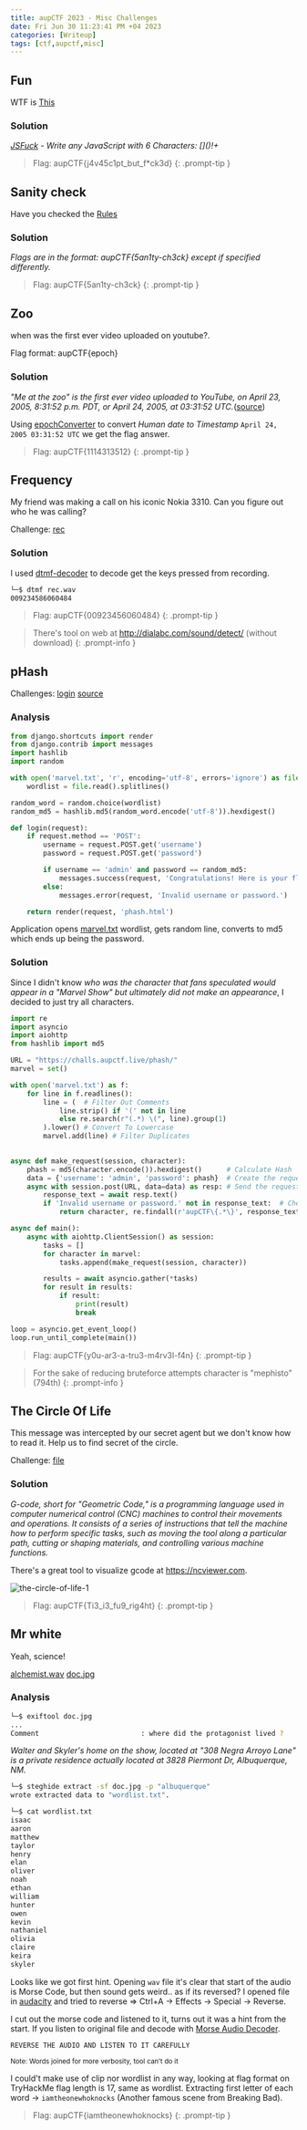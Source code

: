 ```yaml
---
title: aupCTF 2023 - Misc Challenges
date: Fri Jun 30 11:23:41 PM +04 2023
categories: [Writeup]
tags: [ctf,aupctf,misc]
---
```


## Fun

WTF is [This](https://aupctf.s3.eu-north-1.amazonaws.com/f.txt)

### Solution

_[JSFuck](https://jsfuck.com) - Write any JavaScript with 6 Characters: \[\]\(\)!+_

> Flag: aupCTF{j4v45c1pt_but_f*ck3d}
{: .prompt-tip }

<!-- SEPERATOR -->

## Sanity check

Have you checked the [Rules](https://aupctf.live/)

### Solution

_Flags are in the format: aupCTF{5an1ty-ch3ck} except if specified differently._

> Flag: aupCTF{5an1ty-ch3ck}
{: .prompt-tip }

<!-- SEPERATOR -->

## Zoo

when was the first ever video uploaded on youtube?.

Flag format: aupCTF{epoch}

### Solution

_"Me at the zoo" is the first ever video uploaded to YouTube, on April 23, 2005, 8:31:52 p.m. PDT, or April 24, 2005, at 03:31:52 UTC._([source](https://www.wikiwand.com/en/Me_at_the_zoo))

Using [epochConverter](https://www.epochconverter.com) to convert _Human date to Timestamp_ `April 24, 2005 03:31:52 UTC` we get the flag answer.

> Flag: aupCTF{1114313512}
{: .prompt-tip }

<!-- SEPERATOR -->

## Frequency

My friend was making a call on his iconic Nokia 3310. Can you figure out who he was calling?

Challenge: [rec](https://aupctf.s3.eu-north-1.amazonaws.com/rec.wav)

### Solution

I used [dtmf-decoder](https://github.com/ribt/dtmf-decoder) to decode get the keys pressed from recording.

```bash
└─$ dtmf rec.wav                                            
009234586060484
```

> Flag: aupCTF{00923456060484}
{: .prompt-tip }

> There's tool on web at <http://dialabc.com/sound/detect/> (without download)
{: .prompt-info }

<!-- SEPERATOR -->

## pHash

Challenges: [login](https://challs.aupctf.live/phash/) [source](https://aupctf.s3.eu-north-1.amazonaws.com/logic.py)

### Analysis

```py
from django.shortcuts import render
from django.contrib import messages
import hashlib
import random

with open('marvel.txt', 'r', encoding='utf-8', errors='ignore') as file:
    wordlist = file.read().splitlines()

random_word = random.choice(wordlist)
random_md5 = hashlib.md5(random_word.encode('utf-8')).hexdigest()

def login(request):
    if request.method == 'POST':
        username = request.POST.get('username')
        password = request.POST.get('password')

        if username == 'admin' and password == random_md5:
            messages.success(request, 'Congratulations! Here is your flag [REDACTED]')
        else:
            messages.error(request, 'Invalid username or password.')

    return render(request, 'phash.html')
```

Application opens [marvel.txt](https://github.com/JacksonBates/wordlists/blob/master/marvel.txt) wordlist, gets random line, converts to md5 which ends up being the password.

### Solution

Since I didn't know _who was the character that fans speculated would appear in a "Marvel Show" but ultimately did not make an appearance_, I decided to just try all characters.

```py
import re
import asyncio
import aiohttp
from hashlib import md5

URL = "https://challs.aupctf.live/phash/"
marvel = set()

with open('marvel.txt') as f:
    for line in f.readlines():
        line = (  # Filter Out Comments
            line.strip() if '(' not in line
            else re.search(r"(.*) \(", line).group(1) 
        ).lower() # Convert To Lowercase
        marvel.add(line) # Filter Duplicates
            

async def make_request(session, character):
    phash = md5(character.encode()).hexdigest()      # Calculate Hash
    data = {'username': 'admin', 'password': phash}  # Create the request data
    async with session.post(URL, data=data) as resp: # Send the request
        response_text = await resp.text()
        if 'Invalid username or password.' not in response_text:  # Check Success
            return character, re.findall(r'aupCTF\{.*\}', response_text)[0]

async def main():
    async with aiohttp.ClientSession() as session:
        tasks = []
        for character in marvel:
            tasks.append(make_request(session, character))

        results = await asyncio.gather(*tasks)
        for result in results:
            if result:
                print(result)
                break

loop = asyncio.get_event_loop()
loop.run_until_complete(main())
```

> Flag: aupCTF{y0u-ar3-a-tru3-m4rv3l-f4n}
{: .prompt-tip }

> For the sake of reducing bruteforce attempts character is "mephisto" (794th)
{: .prompt-info }

<!-- SEPERATOR -->

## The Circle Of Life

This message was intercepted by our secret agent but we don't know how to read it. Help us to find secret of the circle.

Challenge: [file](https://aupctf.s3.eu-north-1.amazonaws.com/circle.gcode)

### Solution

_G-code, short for "Geometric Code," is a programming language used in computer numerical control (CNC) machines to control their movements and operations. It consists of a series of instructions that tell the machine how to perform specific tasks, such as moving the tool along a particular path, cutting or shaping materials, and controlling various machine functions._

There's a great tool to visualize gcode at <https://ncviewer.com>.

![the-circle-of-life-1](/assets/images/aupCTF/2023/the-circle-of-life-1.png)

> Flag: aupCTF{Ti3_i3_fu9_rig4ht}
{: .prompt-tip }

<!-- SEPERATOR -->

## Mr white

Yeah, science!

[alchemist.wav](https://aupctf.s3.eu-north-1.amazonaws.com/alchemist.wav) [doc.jpg](https://aupctf.s3.eu-north-1.amazonaws.com/doc.jpg)

### Analysis

```bash
└─$ exiftool doc.jpg
...
Comment                         : where did the protagonist lived ?
```

_Walter and Skyler's home on the show, located at "308 Negra Arroyo Lane" is a private residence actually located at 3828 Piermont Dr, Albuquerque, NM._

```bash
└─$ steghide extract -sf doc.jpg -p "albuquerque"
wrote extracted data to "wordlist.txt".

└─$ cat wordlist.txt
isaac
aaron
matthew
taylor
henry
elan
oliver
noah
ethan
william
hunter
owen
kevin
nathaniel
olivia
claire
keira
skyler
```

Looks like we got first hint. Opening `wav` file it's clear that start of the audio is Morse Code, but then sound gets weird.. as if its reversed? I opened file in [audacity](https://www.audacityteam.org) and tried to reverse => Ctrl+A -> Effects -> Special -> Reverse.

I cut out the morse code and listened to it, turns out it was a hint from the start. If you listen to original file and decode with [Morse Audio Decoder](https://morsecode.world/international/decoder/audio-decoder-adaptive.html).

```
REVERSE THE AUDIO AND LISTEN TO IT CAREFULLY
```
<small>Note: Words joined for more verbosity, tool can't do it</small>

I could't make use of clip nor wordlist in any way, looking at flag format on TryHackMe flag length is 17, same as wordlist. Extracting first letter of each word -> `iamtheonewhoknocks` (Another famous scene from Breaking Bad).

> Flag: aupCTF{iamtheonewhoknocks}
{: .prompt-tip }

